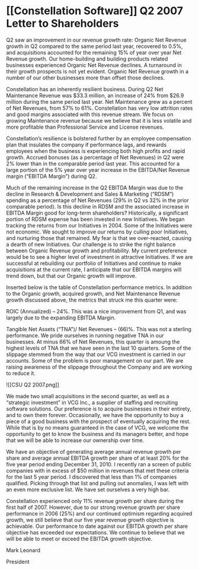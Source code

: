 # [[Constellation Software]] Q2 2007 Letter to Shareholders


Q2 saw an improvement in our revenue growth rate: Organic Net Revenue growth in Q2 compared to the same period last year, recovered to 0.5%, and acquisitions accounted for the remaining 15% of year over year Net Revenue growth. Our home-building and building products related businesses experienced Organic Net Revenue declines. A turnaround in their growth prospects is not yet evident. Organic Net Revenue growth in a number of our other businesses more than offset those declines. 


Constellation has an inherently resilient business. During Q2 Net Maintenance Revenue was $33.3 million, an increase of 24% from $26.9 million during the same period last year. Net Maintenance grew as a percent of Net Revenues, from 57% to 61%. Constellation has very low attrition rates and good margins associated with this revenue stream. We focus on growing Maintenance revenue because we believe that it is less volatile and more profitable than Professional Service and License revenues. 


Constellation’s resilience is bolstered further by an employee compensation plan that insulates the company if performance lags, and rewards employees when the business is experiencing both high profits and rapid growth. Accrued bonuses (as a percentage of Net Revenues) in Q2 were 2% lower than in the comparable period last year. This accounted for a large portion of the 5% year over year increase in the EBITDA/Net Revenue margin (“EBITDA Margin”) during Q2. 


Much of the remaining increase in the Q2 EBITDA Margin was due to the decline in Research & Development and Sales & Marketing (“RDSM”) spending as a percentage of Net Revenues (29% in Q2 vs 32% in the prior comparable period). Is this decline in RDSM and the associated increase in EBITDA Margin good for long-term shareholders? Historically, a significant portion of RDSM expense has been invested in new Initiatives. We began tracking the returns from our Initiatives in 2004. Some of the Initiatives were not economic. We sought to improve our returns by culling poor Initiatives, and nurturing those that remained. My fear is that we over-reacted, causing a dearth of new Initiatives. Our challenge is to strike the right balance between Organic Revenue growth and profitability. My current preference would be to see a higher level of investment in attractive Initiatives. If we are successful at rebuilding our portfolio of Initiatives and continue to make acquisitions at the current rate, I anticipate that our EBITDA margins will trend down, but that our Organic growth will improve. 

Inserted below is the table of Constellation performance metrics. In addition to the Organic growth, acquired growth, and Net Maintenance Revenue growth discussed above, the metrics that struck me this quarter were: 

ROIC (Annualized) – 24%. This was a nice improvement from Q1, and was largely due to the expanding EBITDA Margin. 

Tangible Net Assets (“TNA”)/ Net Revenues – (66)%. This was not a sterling performance. We pride ourselves in running negative TNA in our businesses. At minus 66% of Net Revenues, this quarter is amoung the highest levels of TNA that we have seen in the last 10 quarters. Some of the slippage stemmed from the way that our VCG investment is carried in our accounts. Some of the problem is poor management on our part. We are raising awareness of the slippage throughout the Company and are working to reduce it.

![[CSU Q2 2007.png]]


We made two small acquisitions in the second quarter, as well as a “strategic investment” in VCG Inc., a supplier of staffing and recruiting software solutions. Our preference is to acquire businesses in their entirety, and to own them forever. Occasionally, we have the opportunity to buy a piece of a good business with the prospect of eventually acquiring the rest. While that is by no means guaranteed in the case of VCG, we welcome the opportunity to get to know the business and its managers better, and hope that we will be able to increase our ownership over time. 

We have an objective of generating average annual revenue growth per share and average annual EBITDA growth per share of at least 20% for the five year period ending December 31, 2010. I recently ran a screen of public companies with in excess of $50 million in revenues that met these criteria for the last 5 year period. I discovered that less than 1% of companies qualified. Picking through that list and pulling out anomalies, I was left with an even more exclusive list. We have set ourselves a very high bar.

Constellation experienced only 11% revenue growth per share during the first half of 2007. However, due to our strong revenue growth per share performance in 2006 (25%) and our continued optimism regarding acquired growth, we still believe that our five year revenue growth objective is achievable. Our performance to date against our EBITDA growth per share objective has exceeded our expectations. We continue to believe that we will be able to meet or exceed the EBITDA growth objective.

Mark Leonard 

President